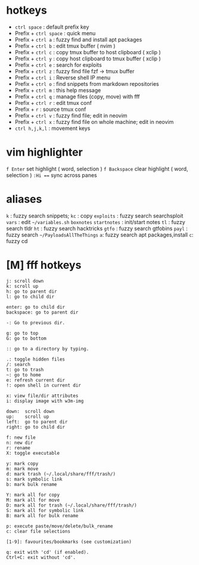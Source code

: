 # hotkeys
* `ctrl space`           : default prefix key
* Prefix + `ctrl space`  : quick menu 
* Prefix + `ctrl a`      : fuzzy find and install apt packages
* Prefix + `ctrl b`      : edit tmux buffer ( nvim )
* Prefix + `ctrl c`      : copy tmux buffer to host clipboard ( xclip )
* Prefix + `ctrl y`      : copy host clipboard to tmux buffer ( xclip )
* Prefix + `ctrl e`      : search for exploits 
* Prefix + `ctrl z`      : fuzzy find file fzf -> tmux buffer
* Prefix + `ctrl i`      : Reverse shell IP menu
* Prefix + `ctrl o`      : find snippets from markdown repositories 
* Prefix + `ctrl m`      : this help message 
* Prefix + `ctrl q`      : manage files (copy, move) with fff 
* Prefix + `ctrl r`      : edit tmux conf
* Prefix + `r`           : source tmux conf
* Prefix + `ctrl v`      : fuzzy find file; edit in neovim 
* Prefix + `ctrl x`      : fuzzy find file on whole machine; edit in neovim 
* `ctrl h,j,k,l`         : movement keys

# vim highlighter
`f Enter` set highlight ( word, selection )
`f Backspace` clear highlight ( word, selection )
`:Hi ==` sync across panes

# aliases
`k` : fuzzy search snippets; `kc` : copy
`exploits` : fuzzy search searchsploit
`vars` : edit `~/variables.sh`
`boxnotes` `startnotes` : init/start notes
`tl` : fuzzy search tldr
`ht` : fuzzy search hacktricks
`gtfo` : fuzzy search gtfobins
`payl` : fuzzy search `~/PayloadsAllTheThings`
`a`: fuzzy search apt packages,install
`c`: fuzzy cd

# [M] fff hotkeys
```
j: scroll down
k: scroll up
h: go to parent dir
l: go to child dir

enter: go to child dir
backspace: go to parent dir

-: Go to previous dir.

g: go to top
G: go to bottom

:: go to a directory by typing.

.: toggle hidden files
/: search
t: go to trash
~: go to home
e: refresh current dir
!: open shell in current dir

x: view file/dir attributes
i: display image with w3m-img

down:  scroll down
up:    scroll up
left:  go to parent dir
right: go to child dir

f: new file
n: new dir
r: rename
X: toggle executable

y: mark copy
m: mark move
d: mark trash (~/.local/share/fff/trash/)
s: mark symbolic link
b: mark bulk rename

Y: mark all for copy
M: mark all for move
D: mark all for trash (~/.local/share/fff/trash/)
S: mark all for symbolic link
B: mark all for bulk rename

p: execute paste/move/delete/bulk_rename
c: clear file selections

[1-9]: favourites/bookmarks (see customization)

q: exit with 'cd' (if enabled).
Ctrl+C: exit without 'cd'.
```
